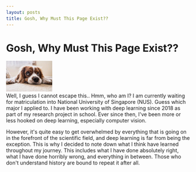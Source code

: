 ```yaml
---
layout: posts
title: Gosh, Why Must This Page Exist??
---
```

# Gosh, Why Must This Page Exist??
<div style='float'>
<img src="../imgs/profile/dog.webp" width="25%" height="25%">
</div>
Well, I guess I cannot escape this.. Hmm, who am I? I am currently waiting for matriculation into National University of Singapore (NUS). Guess which major I applied to. I have been working with deep learning since 2018 as part of my research project in school. Ever since then, I've been more or less hooked on deep learning, especially computer vision.

However, it's quite easy to get overwhelmed by everything that is going on in the forefront of the scientific field, and deep
learning is far from being the exception. This is why I decided to note down what I think have learned throughout my journey. This includes what I have done absolutely right, what I have done horribly wrong, and everything in between. Those who don't understand history are bound to repeat it after all.

